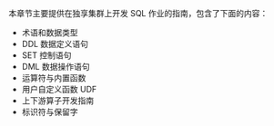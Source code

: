 本章节主要提供在独享集群上开发 SQL 作业的指南，包含了下面的内容：

- 术语和数据类型
- DDL 数据定义语句
- SET 控制语句
- DML 数据操作语句
- 运算符与内置函数
- 用户自定义函数 UDF
- 上下游算子开发指南
- 标识符与保留字
